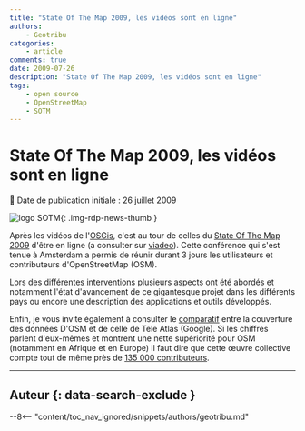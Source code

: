 ```yaml
---
title: "State Of The Map 2009, les vidéos sont en ligne"
authors:
    - Geotribu
categories:
    - article
comments: true
date: 2009-07-26
description: "State Of The Map 2009, les vidéos sont en ligne"
tags:
    - open source
    - OpenStreetMap
    - SOTM
---
```


# State Of The Map 2009, les vidéos sont en ligne

:calendar: Date de publication initiale : 26 juillet 2009

![logo SOTM](https://cdn.geotribu.fr/img/logos-icones/OpenStreetMap/sotm.JPG "logo SOTM"){: .img-rdp-news-thumb }

Après les vidéos de l'[OSGis](http://geotribu.net/node/136), c'est au tour de celles du [State Of The Map 2009](http://www.stateofthemap.org/) d'être en ligne (a consulter sur [viadeo](http://www.vimeo.com/sotm09)). Cette conférence qui s'est tenue à Amsterdam a permis de réunir durant 3 jours les utilisateurs et contributeurs d'OpenStreetMap (OSM).

Lors des [différentes interventions](https://wiki.openstreetmap.org/wiki/State_Of_The_Map_2009) plusieurs aspects ont été abordés et notamment l'état d'avancement de ce gigantesque projet dans les différents pays ou encore une description des applications et outils développés.

Enfin, je vous invite également à consulter le [comparatif](http://maker.geocommons.com/maps/1784#) entre la couverture des données D'OSM et de celle de Tele Atlas (Google). Si les chiffres parlent d'eux-mêmes et montrent une nette supériorité pour OSM (notamment en Afrique et en Europe) il faut dire que cette œuvre collective compte tout de même près de [135 000 contributeurs](https://wiki.openstreetmap.org/wiki/Statistics).

----

## Auteur {: data-search-exclude }

--8<-- "content/toc_nav_ignored/snippets/authors/geotribu.md"
